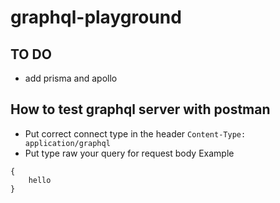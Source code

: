 # graphql-playground

## TO DO
- add prisma and apollo

## How to test graphql server with postman
* Put correct connect type in the header
`Content-Type: application/graphql`
* Put type raw your query for request body
Example
```
{
    hello
}
```